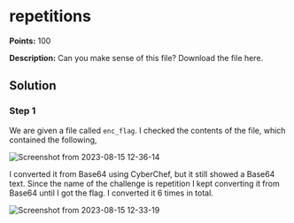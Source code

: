 # repetitions


**Points:** 100

**Description:** Can you make sense of this file?
Download the file here.



## Solution 

### Step 1

We are given a file called `enc_flag`. I checked the contents of the file, which contained the following,

![Screenshot from 2023-08-15 12-36-14](https://github.com/HelsNetwork/CTF-writeups/assets/87879515/fd477519-7e6f-4388-8ade-3ab6a0cc9611)


I converted it from Base64 using CyberChef, but it still showed a Base64 text. Since the name of the challenge is repetition I kept converting it from Base64 until I got the flag.  I converted it 6 times in total.


![Screenshot from 2023-08-15 12-33-19](https://github.com/HelsNetwork/CTF-writeups/assets/87879515/4eddf6a9-2207-492c-832e-38b300fc6621)

